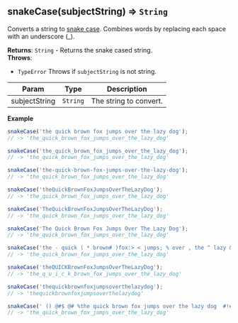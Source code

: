 <a name="snakeCase"></a>

## snakeCase(subjectString) ⇒ <code>String</code>
Converts a string to [snake case](https://en.wikipedia.org/wiki/Letter_case#Special_case_styles).
Combines words by replacing each space with an underscore (_).

**Returns**: <code>String</code> - Returns the snake cased string.  
**Throws**:

- <code>TypeError</code> Throws if `subjectString` is not string.


| Param | Type | Description |
| --- | --- | --- |
| subjectString | <code>String</code> | The string to convert. |

**Example**  
```js
snakeCase('the quick brown fox jumps over the lazy dog');
// -> 'the_quick_brown_fox_jumps_over_the_lazy_dog'

snakeCase('the_quick_brown_fox_jumps_over_the_lazy_dog');
// -> 'the_quick_brown_fox_jumps_over_the_lazy_dog'

snakeCase('the-quick-brown-fox-jumps-over-the-lazy-dog');
// -> 'the_quick_brown_fox_jumps_over_the_lazy_dog'

snakeCase('theQuickBrownFoxJumpsOverTheLazyDog');
// -> 'the_quick_brown_fox_jumps_over_the_lazy_dog'

snakeCase('TheQuickBrownFoxJumpsOverTheLazyDog');
// -> 'the_quick_brown_fox_jumps_over_the_lazy_dog'

snakeCase('The Quick Brown Fox Jumps Over The Lazy Dog');
// -> 'the_quick_brown_fox_jumps_over_the_lazy_dog'

snakeCase('the - quick ( * brown# )fox:> < jumps; % over , the ^ lazy & dog');
// -> 'the_quick_brown_fox_jumps_over_the_lazy_dog'

snakeCase('theQUICKBrownFoxJumpsOverTheLazyDog');
// -> 'the_q_u_i_c_k_brown_fox_jumps_over_the_lazy_dog'

snakeCase('thequickbrownfoxjumpsoverthelazydog');
// -> 'thequickbrownfoxjumpsoverthelazydog'

snakeCase(' () @#$ @# %the quick brown fox jumps over the lazy dog  #!#$% <> ');
// -> 'the_quick_brown_fox_jumps_over_the_lazy_dog'
```
